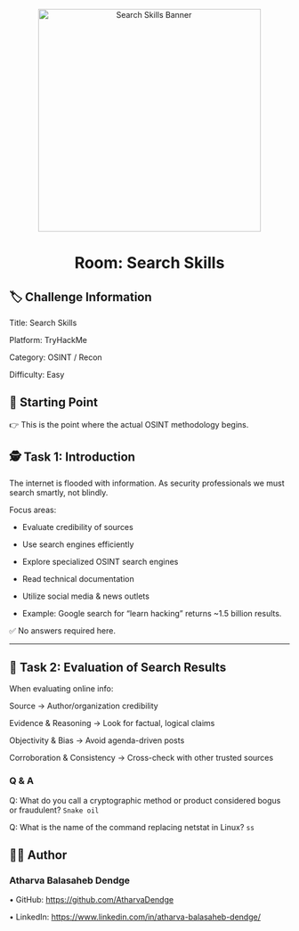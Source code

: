 <p align="center"> <img width="400" alt="Search Skills Banner" src="https://tryhackme-images.s3.amazonaws.com/room-icons/5f04259cf9bf5b57aed2c476-1718102661617" /> </p> <h1 align="center">Room: Search Skills</h1>

## 🏷️ Challenge Information

Title: Search Skills

Platform: TryHackMe

Category: OSINT / Recon

Difficulty: Easy

## 🚀 Starting Point

👉 This is the point where the actual OSINT methodology begins.

## 🕵️ Task 1: Introduction

The internet is flooded with information. As security professionals we must search smartly, not blindly.

Focus areas:

* Evaluate credibility of sources

* Use search engines efficiently

* Explore specialized OSINT search engines

* Read technical documentation

* Utilize social media & news outlets

* Example: Google search for “learn hacking” returns ~1.5 billion results.

✅ No answers required here.

---

## 🧩 Task 2: Evaluation of Search Results

When evaluating online info:

Source → Author/organization credibility

Evidence & Reasoning → Look for factual, logical claims

Objectivity & Bias → Avoid agenda-driven posts

Corroboration & Consistency → Cross-check with other trusted sources

### Q & A

Q: What do you call a cryptographic method or product considered bogus or fraudulent?
```Snake oil```

Q: What is the name of the command replacing netstat in Linux?
```ss```












## 👨‍💻 Author

### Atharva Balasaheb Dendge

•	GitHub: https://github.com/AtharvaDendge

•	LinkedIn: https://www.linkedin.com/in/atharva-balasaheb-dendge/
